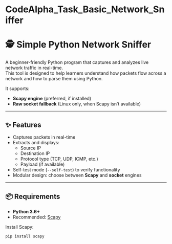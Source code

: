 # CodeAlpha_Task_Basic_Network_Sniffer
# 🕵️ Simple Python Network Sniffer

A beginner-friendly Python program that captures and analyzes live network traffic in real-time.  
This tool is designed to help learners understand how packets flow across a network and how to parse them using Python.  

It supports:
- **Scapy engine** (preferred, if installed)
- **Raw socket fallback** (Linux only, when Scapy isn’t available)

---

## ✨ Features
- Captures packets in real-time  
- Extracts and displays:
  - Source IP
  - Destination IP
  - Protocol type (TCP, UDP, ICMP, etc.)
  - Payload (if available)  
- Self-test mode (`--self-test`) to verify functionality  
- Modular design: choose between **Scapy** and **socket** engines  

---

## 📦 Requirements
- **Python 3.6+**  
- Recommended: [Scapy](https://scapy.net/)  

Install Scapy:
```bash
pip install scapy

